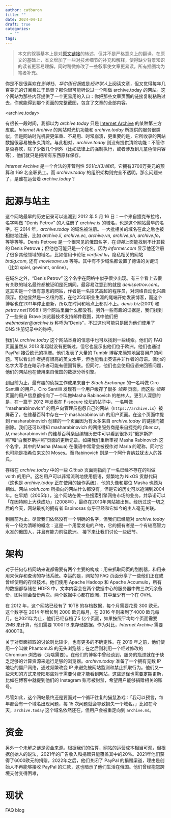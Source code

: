 ```yaml
---
author: catbaron
title: ""
date: 2024-04-13
draft: true
categories:
  - ""
tags:
---
```

> 本文的叙事基本上是对[原文链接](https://gyrovague.com/2023/08/05/archive-today-on-the-trail-of-the-mysterious-guerrilla-archivist-of-the-internet/)的转述，但并不是严格意义上的翻译。在原文的基础上，本文增加了一些对技术细节的补充和解释，使得缺少背景知识的读者更容易理解。同时稍微修改了一些叙事使文章更易读。所有插图均为笔者补充。

你是不是很喜欢在*彭博社*、*华尔街日报*或是*经济学人*上阅读文章，但又觉得每年几百美元的订阅费过于昂贵？那你很可能听说过一个叫做 archive.today 的网站。这个网站为那些内容提供了一个更易用的入口：你把那些文章页面的链接复制粘贴过去，你就能得到那个页面的完整截图，包含了文章的全部内容。

<archive.today> 

有很长一段时间，我都以为 *archive.today* 只是 [Internet Archive](https://archive.org) 的某种第三方皮肤。*Internet Archive* 的网站时光机功能和 *archive.today* 所提供的服务很类似，但是网站时光机要更笨重、不易用、时常崩溃，更重要的是，它所收录的网站数据很容易被永久清除。与此相对，*archive.today* 则没有提供清除功能：不管你是否喜欢，除了少数几个例外（比如法律上的强制执行，或者涉及到儿童色情内容等），他们就只是把所有东西原样保存。

*Internet Archive* 是一个合法的非营利性 *501(c)(3)组织*。它拥有3700万美元的预算和 169 名全职员工。而 *archive.today* 的组织架构则完全不透明。那么问题来了，是谁在运营着 *archive.today*？

# 起源与站主
这个网站最早的历史记录可以追溯到 2012 年 5 月 16 日：一个来自捷克布拉格，名字叫做 "Denis Petrov" 的人注册了 *archive.is* 的域名，也是这个网站最早的名字。在 2014 年，*archive.today* 的域名被注册。一大批相关的域名在此之后也被相继地注册，比如 *archive.li, archive.ec, archive.vn, archive.ph, archive.fo*，等等等等。Denis Petrove 是一个很常见的俄国名字，在*领英*上面能找到不计其数的 Denis Petrove；但他也可能只是一个化名，因为 *informer.com* 显示他还注册了很多其他领域的域名，比如信用卡论坛 *verified.lu*，隐私相关的网站 *btdlg.com*, 还有 *moviesave.us* 等等。其中有不少域名都设置了德语的关键词（比如 spiel, gewinnt, online）。

在域名之外，“Denis Petrov” 这个名字在网络中似乎很少出现。有三个看上去很有关联的域名最终都被证明是死胡同。最容易注意到的就是 *denispetrov.com*。这其实是一个很有意思的网站，作者是一名技艺高超的程序员，对网络自动化兴趣颇深。但他显然是一名纽约客，在他25年职业生涯的尾端开始发表博客，而这个博客也在2011年停止更新，所以在时间和地点上都对不上。*denis.biz*(2001) 和 *petrov.net*(1998!) 两个网站里面什么都没有。另外一些有趣的证据是，我们找到了一些来自 Brave 浏览器技术支持邮件截图，其中他们把 _webmaster@archive.is_ 称呼为“Denis”，不过这也可能只是因为他们使用了 DNS 注册记录中的称呼。

我们从 *archive.today* 这个网站本身的信息中也可以找到一些线索。他们的 FAQ 页面虽然从 2013 年起就没有更新过，但它也显示出他们位于欧洲。他们也通过 PayPal 接受欧元的捐赠。他们发表了大量的 Tumblr 博客来简短地回答用户的问题。可以看出作者拥有很高的英文水平，但也能看出英语并非作者的母语。偶尔的名字大写也在暗示作者可能有德国背景。但同时，他们也会使用俄语来回答问题，他们的网站也在使用来自俄国的数据分析引擎。

到目前为止，最有趣的侦探工作成果来自于 *Stack Exchange* 的一名叫做 Ciro Santilli 的用户。Ciro Santilli 发现有一个用户缓存了很多 *领英* 页面，而这些 *领英* 页面的用户信息都指向了一个叫做Masha Rabinovich 的柏林人。更引人深思的是，在一篇于 2012 年发表在 F-secure 论坛的帖子中，一名叫做 “masharabinovich” 的用户向管理员抱怨自己的网站（`https://archive.is`）被屏蔽了。在维基百科中存在一个 masharabinovich 的用户页面。在这个页面中提到 masharabinovich 创建的一个页面因为有太多来自 *archive.today* 的链接而被删除。我们还可以得知 masharabinovich  的网络服务商是来自捷克的 *fiber.cz*。从 masharabinovich 的维基百科条目编辑历史中可以看到很多对“俄罗斯护照”和“白俄罗斯护照”页面的更新记录。如果我们重新审视 Masha Rabinovich 这个名字，其中的Masha (Маша) 在俄语中常常会被视作对 Maria 的昵称，同时它也可能是指希伯来文的 Moses。而 Rabinovich 则是一个阿什肯纳兹犹太人的姓氏。

存档在 *archive.today* 中的一些 *Github* 页面则指向了一名已经不存在的叫做 volth 的用户。这名用户可以非常流利地使用俄语，频繁地为 NixOS 贡献代码（这也是 *archive.today* 正在使用的操作系统），他的头像和那位 Masha 也颇为相似。网站 *volth.com* 所指向的网站什么都没有，但是它的历史可以追溯到2004年。在早期（2005年），这个网站在做一些搜索引擎网络市场的业务，并承诺可以「在因特网上大获成功」（2008年），最终在2010年网站被出售。经历过这一切之后的今天，网站最初的拥有者 Espinosas 似乎已经和它如今的主人毫无关联。

到目前为止。尽管我们依然没有一个明确的名字，但我们已经能对 *archive.today* 有一个较为清晰的概念：这是一个用爱发电的产物，它的拥有者是一个有较高智力水准的俄国人，并且有能力前往欧洲。
接下来让我们讨论一些细节。

# 架构
对于任何存档网站来说都需要有两个主要的构成：用来抓取网页的刮削器，和用来用来保存和查询的存储系统。幸运的是，网站的 FAQ 页面分享了一些他们正在或曾经使用的存储技术。他们使用 Apache Hadoop 和 Apache Accumulo，所有的数据都存储在 HDFS 中，文本内容会在两个数据中心的服务器中做三次冗余备份，图片则会备份两次。两个数据中心都在欧洲，其中至少有一个在 OVH。

在 2012 年，这个网站已经有了 10TB 的存档数据，每个月需要花费 300 欧元。这个数字在 2014 年增长到 2000 欧元每月，在 2016 年则来到了4000 欧元每月。在2021年为止，他们已经存档了5 亿个页面，如果按照平均每个页面需要 2MB 来计算，他们需要 1000TB 来存储数据。作为对比，*Internet Archive* 需要 4000TB。

关于对页面抓取的讨论则比较少，也有更多的不确定性。在 2019 年之前，他们使用一个叫做 PhantomJS 的无头浏览器；在之后则利用一个经过修改的 Chromium 浏览器（为啥需要）。在他们的博客中曾经谈到，服务的瓶颈就在于缺乏足够的计算资源来运行足够的浏览器。*archive.today* 准备了一个拥有无数 IP 地址的僵尸网络，通过频繁改变 IP 来避免被网站监测和禁止抓取行为。他们又一些未知的方式来登陆那些对于需要付费才能看到网站，这些途径也需要定期更新，比如在博客中就提到他们的 Instagram 账号被封禁，希望用户能够捐赠相关的账号。

尽管如此，这个网站最终还是要面对一个循环往复的猫鼠游戏：「我可以预言，每年都会有一个域名出现问题，每 15 次问题就会导致损失一个域名。」比如在今天，`archive.today` 这个域名依然还在，但用户会被重定向到 `archive.md`。

# 资金
另外一个未解之谜是资金来源。根据我们的估算，网站的运营成本相当可观，但根据创始人的说法，2021年的广告收入和捐赠只能覆盖其中的20%。2021年他们获得了6000欧元的捐赠，2022年之后，他们关闭了 PayPal 的捐赠渠道，理由是创始人不再能够接收 PayPal 的汇款，这也暗示了他们生活在俄国。他们曾经抱怨跨境支付变得困难，

# 现状
FAQ
blog